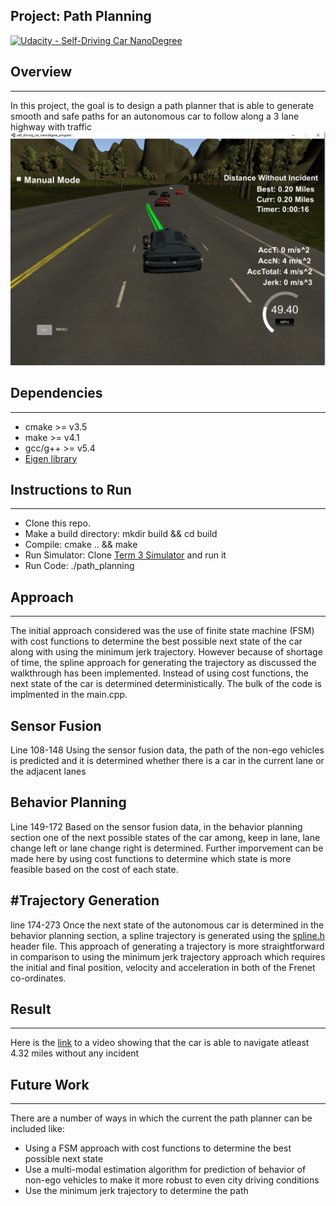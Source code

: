 ## Project: Path Planning 
[![Udacity - Self-Driving Car NanoDegree](https://s3.amazonaws.com/udacity-sdc/github/shield-carnd.svg)](http://www.udacity.com/drive)

[//]: # (Image References)

[image1]: ./write_up_images/simulator.png "simulator"

## Overview
---
In this project, the goal is to design a path planner that is able to generate smooth and safe paths for an autonomous car to follow along a 3 lane highway with traffic
![alt text][image1]

## Dependencies
---
* cmake >= v3.5
* make >= v4.1
* gcc/g++ >= v5.4
* [Eigen library](http://eigen.tuxfamily.org/index.php?title=Main_Page) 

## Instructions to Run
---
* Clone this repo.
* Make a build directory: mkdir build && cd build
* Compile: cmake .. && make
* Run Simulator: Clone [Term 3 Simulator](https://github.com/udacity/self-driving-car-sim/releases/tag/T3_v1.2) and run it
* Run Code: ./path_planning

## Approach
---
The initial approach considered was the use of finite state machine (FSM) with cost functions to determine the best possible next state of the car along with using the minimum jerk trajectory. However because of shortage of time, the spline approach for generating the trajectory as discussed the walkthrough has been implemented. Instead of using cost functions, the next state of the car is determined deterministically. The bulk of the code is implmented in the main.cpp.

Sensor Fusion
---
Line 108-148
Using the sensor fusion data, the path of the non-ego vehicles is predicted and it is determined whether there is a car in the current lane or the adjacent lanes

Behavior Planning
---
Line 149-172
Based on the sensor fusion data, in the behavior planning section one of the next possible states of the car among, keep in lane, lane change left or lane change right is determined. Further imporvement can be made here by using cost functions to determine which state is more feasible based on the cost of each state.

#Trajectory Generation
---
line 174-273
Once the next state of the autonomous car is determined in the behavior planning section, a spline trajectory is generated using the [spline.h](http://kluge.in-chemnitz.de/opensource/spline/) header file. This approach of generating a trajectory is more straightforward in comparison to using the minimum jerk trajectory approach which requires the initial and final position, velocity and acceleration in both of the Frenet co-ordinates. 

## Result
---
Here is the [link](https://www.youtube.com/watch?v=RKndu2MFpvU) to a video showing that the car is able to navigate atleast 4.32 miles without any incident

## Future Work
---
There are a number of ways in which the current the path planner can be included like:
* Using a FSM approach with cost functions to determine the best possible next state
* Use a multi-modal estimation algorithm for prediction of behavior of non-ego vehicles to make it more robust to even city driving conditions
* Use the minimum jerk trajectory to determine the path
